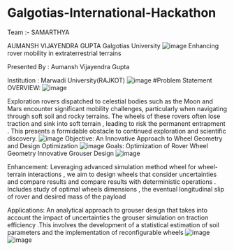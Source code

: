 # Galgotias-International-Hackathon

Team :- SAMARTHYA
  
  AUMANSH VIJAYENDRA GUPTA
Galgotias University
![image](https://github.com/AUMANSH/Galgotias-International-Hackathon/assets/111489906/5442141a-fbe9-4728-9765-4da0745477bf)
Enhancing rover mobility in extraterrestrial terrains                          


Presented By : Aumansh Vijayendra Gupta
                              

Institution : Marwadi University(RAJKOT)
![image](https://github.com/AUMANSH/Galgotias-International-Hackathon/assets/111489906/791cf0d9-18cc-44bf-8f84-e2df7e73e9e9)
                            #Problem Statement
OVERVIEW:
![image](https://github.com/AUMANSH/Galgotias-International-Hackathon/assets/111489906/fd8d65e0-8457-4c42-9d5d-d4936d08d847)

Exploration rovers dispatched  to celestial bodies  such as the Moon and Mars  encounter significant  mobility challenges, particularly when navigating through soft soil and rocky terrains. The  wheels of these  rovers  often lose  traction and sink  into soft terrain , leading  to risk the permanent  entrapment . This presents  a formidable  obstacle  to continued  exploration and scientific discovery.
![image](https://github.com/AUMANSH/Galgotias-International-Hackathon/assets/111489906/95d9026b-feb9-473d-ade2-d1eed01c3a08)
Objective:
       An Innovative Approach to Wheel Geometry and Design Optimization
![image](https://github.com/AUMANSH/Galgotias-International-Hackathon/assets/111489906/3f25b1fe-1469-4a09-a4b5-258e4f28e568)
Goals:
	Optimization of Rover Wheel Geometry
	Innovative Grouser Design
![image](https://github.com/AUMANSH/Galgotias-International-Hackathon/assets/111489906/7a89f5ab-2c38-4c34-9273-b919d2a032d7)
                                    
Enhancement:
Leveraging advanced simulation  method wheel  for wheel-terrain interactions , we aim to design wheels that consider uncertainties  and compare results and compare results  with deterministic  operations . Includes  study  of optimal wheels  dimensions , the eventual longitudinal slip of rover and desired mass of  the payload

Applications:
An analytical approach to grouser design  that takes into account  the impact of uncertainties  the grouser simulation on  traction efficiency .This involves  the development of a statistical estimation of soil  parameters and the implementation of  reconfigurable wheels
![image](https://github.com/AUMANSH/Galgotias-International-Hackathon/assets/111489906/c00b41b4-c182-4e8c-85bd-09c5bd3ce284)
![image](https://github.com/AUMANSH/Galgotias-International-Hackathon/assets/111489906/bbe71912-48c1-4fee-bc90-867fae3ac844)


